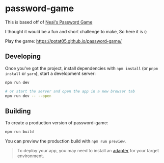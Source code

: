 # password-game

This is based off of [Neal's Password Game](https://neal.fun/password-game/)

I thought it would be a fun and short challenge to make, So here it is (:

Play the game: https://potat05.github.io/password-game/

## Developing

Once you've got the project, install dependencies with `npm install` (or `pnpm install` or `yarn`), start a development server:

```bash
npm run dev

# or start the server and open the app in a new browser tab
npm run dev -- --open
```

## Building

To create a production version of password-game:

```bash
npm run build
```

You can preview the production build with `npm run preview`.

> To deploy your app, you may need to install an [adapter](https://kit.svelte.dev/docs/adapters) for your target environment.
